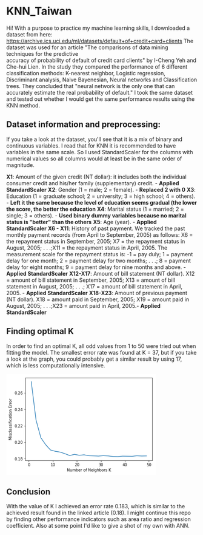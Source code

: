 # KNN_Taiwan
Hi! With a purpose to practice my machine learning skills, I downloaded a dataset from here:
https://archive.ics.uci.edu/ml/datasets/default+of+credit+card+clients
The dataset was used for an article "The comparisons of data mining techniques for the predictive  
accuracy of probability of default of credit card clients" by I-Cheng Yeh and Che-hui Lien.
In the study they compared the performance of 6 different classification methods:
K-nearest neighbor, Logistic regression, Discriminant analysis, Naive Bayenesian, Neural networks and Classification trees. They concluded that "neural network is the only one that can accurately estimate the real probability of default."
I took the same dataset and tested out whether I would get the same performance results using the KNN method.

## Dataset information and preprocessing:
If you take a look at the dataset, you'll see that it is a mix of binary and continuous variables. I read that for KNN it is recommended to have variables in the same scale. So I used StandardScaler for the columns with numerical values so all columns would at least be in the same order of magnitude.

**X1**: Amount of the given credit (NT dollar): it includes both the individual consumer credit and his/her family (supplementary) credit.  - **Applied StandardScaler**
**X2**: Gender (1 = male; 2 = female).  - **Replaced 2 with 0**
**X3**: Education (1 = graduate school; 2 = university; 3 = high school; 4 = others). - **Left it the same because the level of education seems gradual (the lower the score, the better the education**
**X4**: Marital status (1 = married; 2 = single; 3 = others).  - **Used binary dummy variables because no marital status is "better" than the others**
**X5**: Age (year).  - **Applied StandardScaler**
**X6 - X11**: History of past payment. We tracked the past monthly payment records (from April to September, 2005) as follows: X6 = the repayment status in September, 2005; X7 = the repayment status in August, 2005; . . .;X11 = the repayment status in April, 2005. The measurement scale for the repayment status is: -1 = pay duly; 1 = payment delay for one month; 2 = payment delay for two months; . . .; 8 = payment delay for eight months; 9 = payment delay for nine months and above.  - **Applied StandardScaler**
**X12-X17**: Amount of bill statement (NT dollar). X12 = amount of bill statement in September, 2005; X13 = amount of bill statement in August, 2005; . . .; X17 = amount of bill statement in April, 2005.  - **Applied StandardScaler**
**X18-X23**: Amount of previous payment (NT dollar). X18 = amount paid in September, 2005; X19 = amount paid in August, 2005; . . .;X23 = amount paid in April, 2005.- **Applied StandardScaler**

## Finding optimal K

In order to find an optimal K, all odd values from 1 to 50 were tried out when fitting the model. The smallest error rate was found at K = 37, but if you take a look at the graph, you could probably get a similar result by using 17, which is less computationally intensive.

![Finding optimal K value](https://github.com/henryginter/KNN_Taiwan/blob/master/K.png)

## Conclusion

With the value of K I achieved an error rate 0.183, which is similar to the achieved result found in the linked article (0.18).
I might continue this repo by finding other performance indicators such as area ratio and regression coefficient. Also at some point I'd like to give a shot of my own with ANN.


